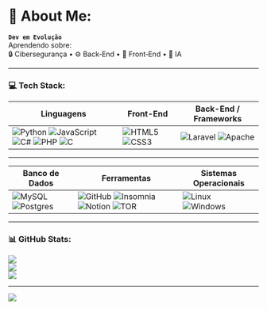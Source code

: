 # 📌 About Me:
**`Dev em Evolução`**  <br>Aprendendo sobre:  <br>🔒 Cibersegurança • ⚙️ Back‑End • 🎨 Front‑End • 🤖 IA  

---

### 💻 Tech Stack:

| **Linguagens** | **Front-End** | **Back-End / Frameworks** |
|----------------|----------------|----------------------------|
| ![Python](https://img.shields.io/badge/python-3670A0?style=for-the-badge&logo=python&logoColor=ffdd54) ![JavaScript](https://img.shields.io/badge/javascript-%23323330.svg?style=for-the-badge&logo=javascript&logoColor=%23F7DF1E) ![C#](https://img.shields.io/badge/c%23-%23239120.svg?style=for-the-badge&logo=csharp&logoColor=white) ![PHP](https://img.shields.io/badge/php-%23777BB4.svg?style=for-the-badge&logo=php&logoColor=white) ![C](https://img.shields.io/badge/C-%2300599C.svg?style=for-the-badge&logoColor=white) | ![HTML5](https://img.shields.io/badge/html5-%23E34F26.svg?style=for-the-badge&logo=html5&logoColor=white) ![CSS3](https://img.shields.io/badge/css3-%231572B6.svg?style=for-the-badge&logo=css3&logoColor=white) | ![Laravel](https://img.shields.io/badge/laravel-%23FF2D20.svg?style=for-the-badge&logo=laravel&logoColor=white) ![Apache](https://img.shields.io/badge/apache-%23D42029.svg?style=for-the-badge&logo=apache&logoColor=white) |

---

| **Banco de Dados** | **Ferramentas** | **Sistemas Operacionais** |
|--------------------|------------------|----------------------------|
| ![MySQL](https://img.shields.io/badge/mysql-4479A1.svg?style=for-the-badge&logo=mysql&logoColor=white) ![Postgres](https://img.shields.io/badge/postgres-%23316192.svg?style=for-the-badge&logo=postgresql&logoColor=white) | ![GitHub](https://img.shields.io/badge/github-%23121011.svg?style=for-the-badge&logo=github&logoColor=white) ![Insomnia](https://img.shields.io/badge/Insomnia-black?style=for-the-badge&logo=insomnia&logoColor=5849BE) ![Notion](https://img.shields.io/badge/Notion-%23000000.svg?style=for-the-badge&logo=notion&logoColor=white) ![TOR](https://img.shields.io/badge/tor-%237E4798.svg?style=for-the-badge&logo=tor-project&logoColor=white) | ![Linux](https://img.shields.io/badge/Linux-FCC624?style=for-the-badge&logo=linux&logoColor=black) ![Windows](https://img.shields.io/badge/Windows-0078D6?style=for-the-badge&logo=windows&logoColor=white) |

---

### 📊 GitHub Stats:

![](https://github-readme-stats.vercel.app/api?username=k0yall&theme=gotham&hide_border=false&include_all_commits=false&count_private=false)<br/>
![](https://nirzak-streak-stats.vercel.app/?user=k0yall&theme=gotham&hide_border=false)<br/>
![](https://github-readme-stats.vercel.app/api/top-langs/?username=k0yall&theme=gotham&hide_border=false&include_all_commits=false&count_private=false&layout=compact)

---

[![](https://visitcount.itsvg.in/api?id=k0yall&icon=1&color=8)](https://visitcount.itsvg.in)

<!-- Proudly created with GPRM ( https://gprm.itsvg.in ) -->
